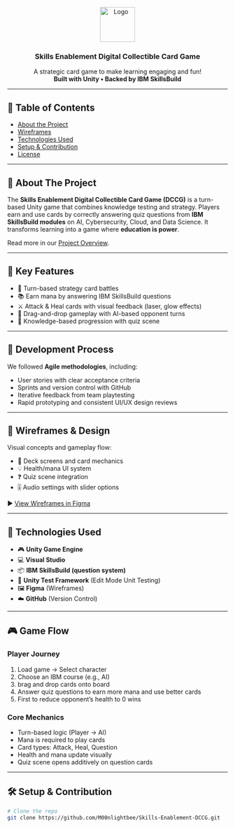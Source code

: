 <a id="readme-top"></a>

<div align="center">
  <a href="#">
    <img src="images/logo.png" alt="Logo" width="80" height="80">
  </a>
  <h3 align="center">Skills Enablement Digital Collectible Card Game</h3>
  <p align="center">
    A strategic card game to make learning engaging and fun! <br />
    <strong>Built with Unity • Backed by IBM SkillsBuild</strong>
  </p>
</div>

---

## 📌 Table of Contents

- [About the Project](https://docs.google.com/document/d/14BMKRUqbnrAMTLlWKWsAzZeuF36g5QbhpxTpNvQdBx4/edit?usp=sharing)
- [Wireframes](https://www.figma.com/proto/6WOWbbwzxDDswA4TzgWmtG/Game-Prototype?page-id=0%3A1&node-id=41-977&p=f&viewport=214%2C-45%2C0.13&scaling=contain&content-scaling=fixed&starting-point-node-id=41%3A977)
- [Technologies Used](unity)
- [Setup & Contribution](https://docs.google.com/spreadsheets/d/1fRxqnhXQwdFaecKXvoc00vQLJi6LUtpT/edit?usp=sharing&ouid=118032988175777550465&rtpof=true&sd=true)
- [License](#license)

---

## 🎯 About The Project

The **Skills Enablement Digital Collectible Card Game (DCCG)** is a turn-based Unity game that combines knowledge testing and strategy. Players earn and use cards by correctly answering quiz questions from **IBM SkillsBuild modules** on AI, Cybersecurity, Cloud, and Data Science. It transforms learning into a game where **education is power**.

Read more in our [Project Overview](https://docs.google.com/document/d/14BMKRUqbnrAMTLlWKWsAzZeuF36g5QbhpxTpNvQdBx4/edit?usp=sharing).

---

## 🔑 Key Features

- 🎴 Turn-based strategy card battles
- 📚 Earn mana by answering IBM SkillsBuild questions
- ⚔️ Attack & Heal cards with visual feedback (laser, glow effects)
- 🔄 Drag-and-drop gameplay with AI-based opponent turns
- 🧠 Knowledge-based progression with quiz scene

---

## 🔄 Development Process

We followed **Agile methodologies**, including:
- User stories with clear acceptance criteria
- Sprints and version control with GitHub
- Iterative feedback from team playtesting
- Rapid prototyping and consistent UI/UX design reviews

---

## 🧪 Wireframes & Design

Visual concepts and gameplay flow:
- 🎴 Deck screens and card mechanics
- 💡 Health/mana UI system
- ❓ Quiz scene integration
- 🎚️ Audio settings with slider options

▶️ [View Wireframes in Figma](https://www.figma.com/proto/6WOWbbwzxDDswA4TzgWmtG/Game-Prototype?page-id=0%3A1&node-id=41-977&p=f&viewport=214%2C-45%2C0.13&scaling=contain&content-scaling=fixed&starting-point-node-id=41%3A977)

---

## 🧰 Technologies Used

- 🎮 **Unity Game Engine**
- 💻 **Visual Studio**
- 📦 **IBM SkillsBuild (question system)**
- 🧪 **Unity Test Framework** (Edit Mode Unit Testing)
- 🖼️ **Figma** (Wireframes)
- ☁️ **GitHub** (Version Control)

---

## 🎮 Game Flow

### Player Journey
1. Load game → Select character
2. Choose an IBM course (e.g., AI)
3. brag and drop cards onto board
4. Answer quiz questions to earn more mana and use better cards
5. First to reduce opponent’s health to 0 wins

### Core Mechanics
- Turn-based logic (Player → AI)
- Mana is required to play cards
- Card types: Attack, Heal, Question
- Health and mana update visually
- Quiz scene opens additively on question cards

---

## 🛠️ Setup & Contribution

```bash
# Clone the repo
git clone https://github.com/M00nlightbee/Skills-Enablement-DCCG.git
